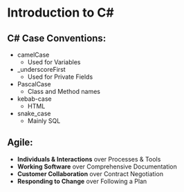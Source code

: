 ﻿# Introduction to C#
## C# Case Conventions:
- camelCase
    - Used for Variables
- _underscoreFirst
    - Used for Private Fields
- PascalCase
    - Class and Method names
- kebab-case
    - HTML
- snake_case
    - Mainly SQL

 ## Agile:
 - **Individuals & Interactions** over Processes & Tools
 - **Working Software** over Comprehensive Documentation
 - **Customer Collaboration** over Contract Negotiation
 - **Responding to Change** over Following a Plan